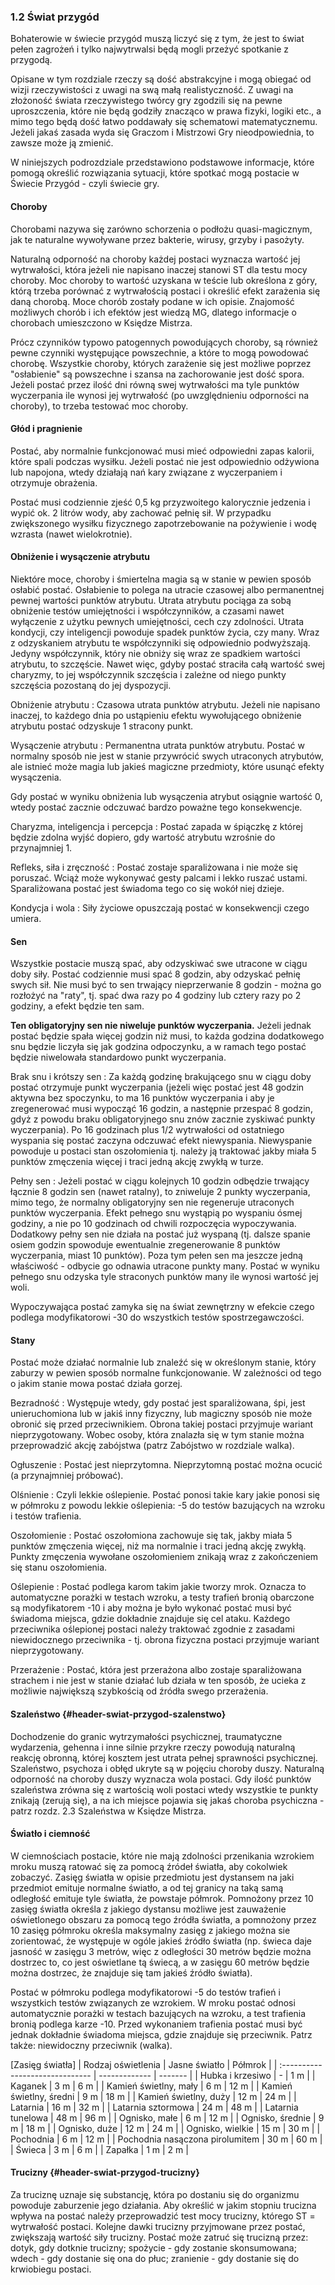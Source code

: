 ### 1.2 Świat przygód

Bohaterowie w świecie przygód muszą liczyć się z tym, że jest to świat pełen zagrożeń i tylko najwytrwalsi będą mogli przeżyć spotkanie z przygodą.

Opisane w tym rozdziale rzeczy są dość abstrakcyjne i mogą obiegać od wizji rzeczywistości z uwagi na swą małą realistyczność. Z uwagi na złożoność świata rzeczywistego twórcy gry zgodzili się na pewne uproszczenia, które nie będą godziły znacząco w prawa fizyki, logiki etc., a mimo tego będą dość łatwo poddawały się schematowi matematycznemu. Jeżeli jakaś zasada wyda się Graczom i Mistrzowi Gry nieodpowiednia, to zawsze może ją zmienić.

W niniejszych podrozdziale przedstawiono podstawowe informacje, które pomogą określić rozwiązania sytuacji, które spotkać mogą postacie w Świecie Przygód - czyli świecie gry.

#### Choroby

Chorobami nazywa się zarówno schorzenia o podłożu quasi-magicznym, jak te naturalne wywoływane przez bakterie, wirusy, grzyby i pasożyty.

Naturalną odporność na choroby każdej postaci wyznacza wartość jej wytrwałości, która jeżeli nie napisano inaczej stanowi ST dla testu mocy choroby. Moc choroby to wartość uzyskana w teście lub określona z góry, którą trzeba porównać z wytrwałością postaci i określić efekt zarażenia się daną chorobą. Moce chorób zostały podane w ich opisie. Znajomość możliwych chorób i ich efektów jest wiedzą MG, dlatego informacje o chorobach umieszczono w Księdze Mistrza.

Prócz czynników typowo patogennych powodujących choroby, są również pewne czynniki występujące powszechnie, a które to mogą powodować chorobę. Wszystkie choroby, których zarażenie się jest możliwe poprzez "osłabienie" są powszechne i szansa na zachorowanie jest dość spora. Jeżeli postać przez ilość dni równą swej wytrwałości ma tyle punktów wyczerpania ile wynosi jej wytrwałość (po uwzględnieniu odporności na choroby), to trzeba testować moc choroby.

#### Głód i pragnienie

Postać, aby normalnie funkcjonować musi mieć odpowiedni zapas kalorii, które spali podczas wysiłku. Jeżeli postać nie jest odpowiednio odżywiona lub napojona, wtedy działają nań kary związane z wyczerpaniem i otrzymuje obrażenia.

Postać musi codziennie zjeść 0,5 kg przyzwoitego kalorycznie jedzenia i wypić ok. 2 litrów wody, aby zachować pełnię sił. W przypadku zwiększonego wysiłku fizycznego zapotrzebowanie na pożywienie i wodę wzrasta (nawet wielokrotnie).

#### Obniżenie i wysączenie atrybutu

Niektóre moce, choroby i śmiertelna magia są w stanie w pewien sposób osłabić postać. Osłabienie to polega na utracie czasowej albo permanentnej pewnej wartości punktów atrybutu. Utrata atrybutu pociąga za sobą obniżenie testów umiejętności i współczynników, a czasami nawet wyłączenie z użytku pewnych umiejętności, cech czy zdolności. Utrata kondycji, czy inteligencji powoduje spadek punktów życia, czy many. Wraz z odzyskaniem atrybutu te współczynniki się odpowiednio podwyższają. Jedyny współczynnik, który nie obniży się wraz ze spadkiem wartości atrybutu, to szczęście. Nawet więc, gdyby postać straciła całą wartość swej charyzmy, to jej współczynnik szczęścia i zależne od niego punkty szczęścia pozostaną do jej dyspozycji.

Obniżenie atrybutu
: Czasowa utrata punktów atrybutu. Jeżeli nie napisano inaczej, to każdego dnia po ustąpieniu efektu wywołującego obniżenie atrybutu postać odzyskuje 1 stracony punkt.

Wysączenie atrybutu
: Permanentna utrata punktów atrybutu. Postać w normalny sposób nie jest w stanie przywrócić swych utraconych atrybutów, ale istnieć może magia lub jakieś magiczne przedmioty, które usunąć efekty wysączenia.

Gdy postać w wyniku obniżenia lub wysączenia atrybut osiągnie wartość 0, wtedy postać zacznie odczuwać bardzo poważne tego konsekwencje.

Charyzma, inteligencja i percepcja
: Postać zapada w śpiączkę z której będzie zdolna wyjść dopiero, gdy wartość atrybutu wzrośnie do przynajmniej 1.

Refleks, siła i zręczność
: Postać zostaje sparaliżowana i nie może się poruszać. Wciąż może wykonywać gesty palcami i lekko ruszać ustami. Sparaliżowana postać jest świadoma tego co się wokół niej dzieje.

Kondycja i wola
: Siły życiowe opuszczają postać w konsekwencji czego umiera.

#### Sen

Wszystkie postacie muszą spać, aby odzyskiwać swe utracone w ciągu doby siły. Postać codziennie musi spać 8 godzin, aby odzyskać pełnię swych sił. Nie musi być to sen trwający nieprzerwanie 8 godzin - można go rozłożyć na "raty", tj. spać dwa razy po 4 godziny lub cztery razy po 2 godziny, a efekt będzie ten sam.

**Ten obligatoryjny sen nie niweluje punktów wyczerpania.** Jeżeli jednak postać będzie spała więcej godzin niż musi, to każda godzina dodatkowego snu będzie liczyła się jak godzina odpoczynku, a w ramach tego postać będzie niwelowała standardowo punkt wyczerpania.

Brak snu i krótszy sen
: Za każdą godzinę brakującego snu w ciągu doby postać otrzymuje punkt wyczerpania (jeżeli więc postać jest 48 godzin aktywna bez spoczynku, to ma 16 punktów wyczerpania i aby je zregenerować musi wypocząć 16 godzin, a następnie przespać 8 godzin, gdyż z powodu braku obligatoryjnego snu znów zacznie zyskiwać punkty wyczerpania). Po 16 godzinach plus 1/2 wytrwałości od ostatniego wyspania się postać zaczyna odczuwać efekt niewyspania. Niewyspanie powoduje u postaci stan oszołomienia tj. należy ją traktować jakby miała 5 punktów zmęczenia więcej i traci jedną akcję zwykłą w turze.

Pełny sen
: Jeżeli postać w ciągu kolejnych 10 godzin odbędzie trwający łącznie 8 godzin sen (nawet ratalny), to zniweluje 2 punkty wyczerpania, mimo tego, że normalny obligatoryjny sen nie regeneruje utraconych punktów wyczerpania. Efekt pełnego snu wystąpią po wyspaniu ósmej godziny, a nie po 10 godzinach od chwili rozpoczęcia wypoczywania. Dodatkowy pełny sen nie działa na postać już wyspaną (tj. dalsze spanie osiem godzin spowoduje ewentualnie zregenerowanie 8 punktów wyczerpania, miast 10 punktów).  Poza tym pełen sen ma jeszcze jedną właściwość - odbycie go odnawia utracone punkty many. Postać w wyniku pełnego snu odzyska tyle straconych punktów many ile wynosi wartość jej woli.

Wypoczywająca postać zamyka się na świat zewnętrzny w efekcie czego podlega modyfikatorowi -30 do wszystkich testów spostrzegawczości.

#### Stany

Postać może działać normalnie lub znaleźć się w określonym stanie, który zaburzy w pewien sposób normalne funkcjonowanie. W zależności od tego o jakim stanie mowa postać działa gorzej.

Bezradność
: Występuje wtedy, gdy postać jest sparaliżowana, śpi, jest unieruchomiona lub w jakiś inny fizyczny, lub magiczny sposób nie może obronić się przed przeciwnikiem. Obrona takiej postaci przyjmuje wariant nieprzygotowany. Wobec osoby, która znalazła się w tym stanie można przeprowadzić akcję zabójstwa (patrz Zabójstwo w rozdziale walka).

Ogłuszenie
: Postać jest nieprzytomna. Nieprzytomną postać można ocucić (a przynajmniej próbować).

Olśnienie
: Czyli lekkie oślepienie. Postać ponosi takie kary jakie ponosi się w półmroku z powodu lekkie oślepienia: -5 do testów bazujących na wzroku i testów trafienia.

Oszołomienie
: Postać oszołomiona zachowuje się tak, jakby miała 5 punktów zmęczenia więcej, niż ma normalnie i traci jedną akcję zwykłą. Punkty zmęczenia wywołane oszołomieniem znikają wraz z zakończeniem się stanu oszołomienia.

Oślepienie
: Postać podlega karom takim jakie tworzy mrok. Oznacza to automatyczne porażki w testach wzroku, a testy trafień bronią obarczone są modyfikatorem -10 i aby można je było wykonać postać musi być świadoma miejsca, gdzie dokładnie znajduje się cel ataku. Każdego przeciwnika oślepionej postaci należy traktować zgodnie z zasadami niewidocznego przeciwnika - tj. obrona fizyczna postaci przyjmuje wariant nieprzygotowany.

Przerażenie
: Postać, która jest przerażona albo zostaje sparaliżowana strachem i nie jest w stanie działać lub działa w ten sposób, że ucieka z możliwie największą szybkością od źródła swego przerażenia.

#### Szaleństwo {#header-swiat-przygod-szalenstwo}

Dochodzenie do granic wytrzymałości psychicznej, traumatyczne wydarzenia, gehenna i inne silnie przykre rzeczy powodują naturalną reakcję obronną, której kosztem jest utrata pełnej sprawności psychicznej.  Szaleństwo, psychoza i obłęd ukryte są w pojęciu choroby duszy. Naturalną odporność na choroby duszy wyznacza wola postaci. Gdy ilość punktów szaleństwa zrówna się z wartością woli postaci wtedy wszystkie te punkty znikają (zerują się), a na ich miejsce pojawia się jakaś choroba psychiczna - patrz rozdz. 2.3 Szaleństwa w Księdze Mistrza.

#### Światło i ciemność

W ciemnościach postacie, które nie mają zdolności przenikania wzrokiem mroku muszą ratować się za pomocą źródeł światła, aby cokolwiek zobaczyć. Zasięg światła w opisie przedmiotu jest dystansem na jaki przedmiot emituje normalne światło, a od tej granicy na taką samą odległość emituje tyle światła, że powstaje półmrok. Pomnożony przez 10 zasięg światła określa z jakiego dystansu możliwe jest zauważenie oświetlonego obszaru za pomocą tego źródła światła, a pomnożony przez 10 zasięg półmroku określa maksymalny zasięg z jakiego można sie zorientować, że występuje w ogóle jakieś źródło światła (np. świeca daje jasność w zasięgu 3 metrów, więc z odległości 30 metrów będzie można dostrzec to, co jest oświetlane tą świecą, a w zasięgu 60 metrów będzie można dostrzec, że znajduje się tam jakieś źródło światła).

Postać w półmroku podlega modyfikatorowi -5 do testów trafień i wszystkich testów związanych ze wzrokiem. W mroku postać odnosi automatycznie porażki w testach bazujących na wzroku, a test trafienia bronią podlega karze -10. Przed wykonaniem trafienia postać musi być jednak dokładnie świadoma miejsca, gdzie znajduje się przeciwnik. Patrz także: niewidoczny przeciwnik (walka).

[Zasięg światła]
| Rodzaj oświetlenia              | Jasne światło | Półmrok |
| :------------------------------ | ------------- | ------- |
| Hubka i krzesiwo                | -             |  1 m    |
| Kaganek                         |  3 m          |  6 m    |
| Kamień świetlny, mały           |  6 m          | 12 m    |
| Kamień świetlny, średni         |  9 m          | 18 m    |
| Kamień świetlny, duży           | 12 m          | 24 m    |
| Latarnia                        | 16 m          | 32 m    |
| Latarnia sztormowa              | 24 m          | 48 m    |
| Latarnia tunelowa               | 48 m          | 96 m    |
| Ognisko, małe                   |  6 m          | 12 m    |
| Ognisko, średnie                |  9 m          | 18 m    |
| Ognisko, duże                   | 12 m          | 24 m    |
| Ognisko, wielkie                | 15 m          | 30 m    |
| Pochodnia                       |  6 m          | 12 m    |
| Pochodnia nasączona pirolumitem | 30 m          | 60 m    |
| Świeca                          |  3 m          |  6 m    |
| Zapałka                         |  1 m          |  2 m    |

#### Trucizny {#header-swiat-przygod-trucizny}

Za truciznę uznaje się substancję, która po dostaniu się do organizmu powoduje zaburzenie jego działania. Aby określić w jakim stopniu trucizna wpływa na postać należy przeprowadzić test mocy trucizny, którego ST = wytrwałość postaci. Kolejne dawki trucizny przyjmowane przez postać, zwiększają wartość siły trucizny. Postać może zatruć się trucizną przez: dotyk, gdy dotknie trucizny; spożycie - gdy zostanie skonsumowana; wdech - gdy dostanie się ona do płuc; zranienie - gdy dostanie się do krwiobiegu postaci.